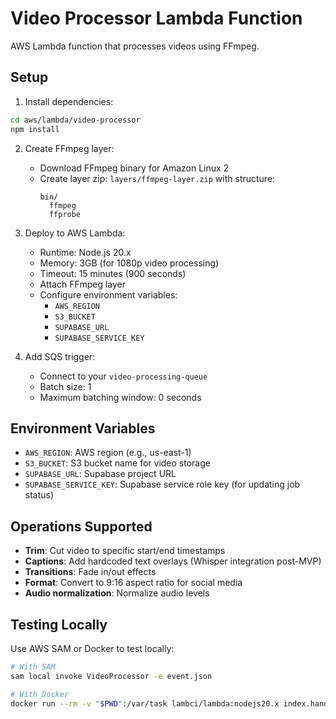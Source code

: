 # Video Processor Lambda Function

AWS Lambda function that processes videos using FFmpeg.

## Setup

1. Install dependencies:
```bash
cd aws/lambda/video-processor
npm install
```

2. Create FFmpeg layer:
   - Download FFmpeg binary for Amazon Linux 2
   - Create layer zip: `layers/ffmpeg-layer.zip` with structure:
     ```
     bin/
       ffmpeg
       ffprobe
     ```

3. Deploy to AWS Lambda:
   - Runtime: Node.js 20.x
   - Memory: 3GB (for 1080p video processing)
   - Timeout: 15 minutes (900 seconds)
   - Attach FFmpeg layer
   - Configure environment variables:
     - `AWS_REGION`
     - `S3_BUCKET`
     - `SUPABASE_URL`
     - `SUPABASE_SERVICE_KEY`

4. Add SQS trigger:
   - Connect to your `video-processing-queue`
   - Batch size: 1
   - Maximum batching window: 0 seconds

## Environment Variables

- `AWS_REGION`: AWS region (e.g., us-east-1)
- `S3_BUCKET`: S3 bucket name for video storage
- `SUPABASE_URL`: Supabase project URL
- `SUPABASE_SERVICE_KEY`: Supabase service role key (for updating job status)

## Operations Supported

- **Trim**: Cut video to specific start/end timestamps
- **Captions**: Add hardcoded text overlays (Whisper integration post-MVP)
- **Transitions**: Fade in/out effects
- **Format**: Convert to 9:16 aspect ratio for social media
- **Audio normalization**: Normalize audio levels

## Testing Locally

Use AWS SAM or Docker to test locally:

```bash
# With SAM
sam local invoke VideoProcessor -e event.json

# With Docker
docker run --rm -v "$PWD":/var/task lambci/lambda:nodejs20.x index.handler < event.json
```

